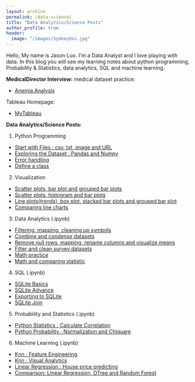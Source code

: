 ```yaml
---
layout: archive
permalink: /data-science/
title: "Data Analytics/Science Posts"
author_profile: true
header:
  image: "/images/SydneyUni.jpg"
---
```

Hello, My name is Jason Luo. I'm a Data Analyst and I love playing with data. In this blog you will see my learning notes about python programming, Probability & Statistics, data analytics, SQL and machine learning. 

**MedicalDirector Interview:** 
medical dataset practice: 
* [Anemia Analysis](https://github.com/jasonluo3329/DS_Notes/blob/master/Medical_practice.ipynb)

Tableau Homepage: 
* [MyTableau](https://public.tableau.com/profile/jason.luo#!/)

**Data Analytics/Science Posts:**
1. Python Programming
* [Start with Files : csv, txt, image and URL](/python01/)
* [Exploring the Dataset : Pandas and Numpy](/python02/)
* [Error handling](/python03/)
* [Define a class](/python04/)
2. Visualization 
* [Scatter plots, bar plot and grouped bar plots](/Visualization/viz01/)
* [Scatter plots, histogram and bar plots](https://github.com/jasonluo3329/DS_Notes/blob/master/PandaVisualTwoFeatures203.ipynb)
* [Line plots(trends), box plot, stacked bar plots and grouped bar plot](https://github.com/jasonluo3329/DS_Notes/blob/master/PdCleanReindexVisual204.ipynb)
* [Comparing line charts](https://github.com/jasonluo3329/DS_Notes/blob/master/PandaVisualLineCompare202.ipynb)
3. Data Analytics (.ipynb)
* [Filtering, mapping, cleaning up symbols](https://github.com/jasonluo3329/DS_Notes/blob/master/cleanExportToSqlite301.ipynb)
* [Combine and condense datasets](https://github.com/jasonluo3329/DS_Notes/blob/master/PandaCleanCombineVisual302.ipynb)
* [Remove null rows, mapping, rename columns and visualize means](https://github.com/jasonluo3329/DS_Notes/blob/master/PandaCleanMapRenameVisual303.ipynb)
* [Filter and clean survey datasets](https://github.com/jasonluo3329/DS_Notes/blob/master/PandaCountFilterClean304.ipynb)
* [Math practice](https://github.com/jasonluo3329/DS_Notes/blob/master/PdMath308.ipynb)
* [Math and comparing statistic](https://github.com/jasonluo3329/DS_Notes/blob/master/PdMathVisual309.ipynb)
4. SQL (.ipynb)
* [SQLite Basics](https://github.com/jasonluo3329/DS_Notes/blob/master/SQLBasic401.ipynb)
* [SQLite Advance](https://github.com/jasonluo3329/DS_Notes/blob/master/SQLAdvance403.ipynb)
* [Exporting to SQLite](https://github.com/jasonluo3329/DS_Notes/blob/master/cleanExportToSqlite301.ipynb)
* [SQLite Join](https://github.com/jasonluo3329/DS_Notes/blob/master/SQLiteJoin404.ipynb)
5. Probability and Statistics (.ipynb)
* [Python Statistics : Calculate Correlation](https://github.com/jasonluo3329/DS_Notes/blob/master/PdNpStatistic501.ipynb)
* [Python Probability : Normalization and Chiquare](https://github.com/jasonluo3329/DS_Notes/blob/master/PdNpProbability502.ipynb)
6. Machine Learning (.ipynb)
* [Knn : Feature Engineering](https://github.com/jasonluo3329/DS_Notes/blob/master/KnnCleanNormFeaSelect602.ipynb)
* [Knn : Visual Analytics](https://github.com/jasonluo3329/DS_Notes/blob/master/KnnVisualAnalytics603.ipynb)
* [Linear Regression : House price predicting](https://github.com/jasonluo3329/DS_Notes/blob/master/LinearFeaEngSelect604.ipynb)
* [Comparison:  Linear Regression, DTree and Random Forest](https://github.com/jasonluo3329/DS_Notes/blob/master/LinearTreeForest605.ipynb)



